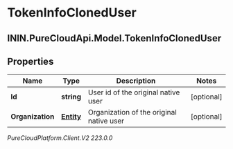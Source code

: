# TokenInfoClonedUser

## ININ.PureCloudApi.Model.TokenInfoClonedUser

## Properties

|Name | Type | Description | Notes|
|------------ | ------------- | ------------- | -------------|
| **Id** | **string** | User id of the original native user | [optional] |
| **Organization** | [**Entity**](Entity) | Organization of the original native user | [optional] |



_PureCloudPlatform.Client.V2 223.0.0_
